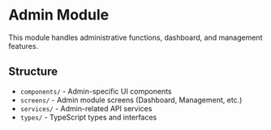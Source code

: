 # Admin Module

This module handles administrative functions, dashboard, and management features.

## Structure

- `components/` - Admin-specific UI components
- `screens/` - Admin module screens (Dashboard, Management, etc.)
- `services/` - Admin-related API services
- `types/` - TypeScript types and interfaces 